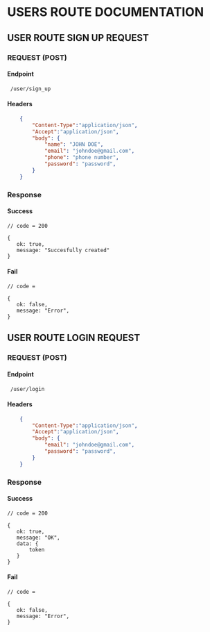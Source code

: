 # USERS ROUTE DOCUMENTATION

## USER ROUTE SIGN UP REQUEST

### REQUEST (POST)

#### Endpoint
 
     /user/sign_up

#### Headers


```json
    { 
        "Content-Type":"application/json",
        "Accept":"application/json",
        "body": {
            "name": "JOHN DOE",
            "email": "johndoe@gmail.com",
            "phone": "phone number",
            "password": "password",
        }
    }
```

### Response

#### Success

    // code = 200

    {
       ok: true,
       message: "Succesfully created"
    }

#### Fail

    // code = 

    {
       ok: false,
       message: "Error",
    }



## USER ROUTE LOGIN REQUEST

### REQUEST (POST)

#### Endpoint
 
     /user/login

#### Headers


```json
    { 
        "Content-Type":"application/json",
        "Accept":"application/json",
        "body": { 
            "email": "johndoe@gmail.com", 
            "password": "password",
        }
    }
```

### Response

#### Success

    // code = 200

    {
       ok: true,
       message: "OK",
       data: {
           token
       }
    }

#### Fail

    // code = 

    {
       ok: false,
       message: "Error",
    }